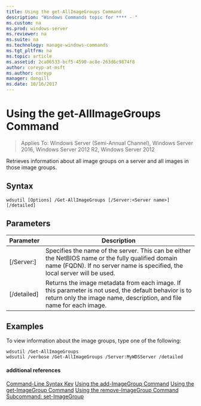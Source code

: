 ```yaml
---
title: Using the get-AllImageGroups Command
description: "Windows Commands topic for **** - "
ms.custom: na
ms.prod: windows-server
ms.reviewer: na
ms.suite: na
ms.technology: manage-windows-commands
ms.tgt_pltfrm: na
ms.topic: article
ms.assetid: 2ca06533-bcf5-4590-ac8e-263d6c9874f8
author: coreyp-at-msft
ms.author: coreyp
manager: dongill
ms.date: 10/16/2017
---
```

# Using the get-AllImageGroups Command

>Applies To: Windows Server (Semi-Annual Channel), Windows Server 2016, Windows Server 2012 R2, Windows Server 2012

Retrieves information about all image groups on a server and all images in those image groups.
## Syntax
```
wdsutil [Options] /Get-AllImageGroups [/Server:<Server name>] [/detailed]
```
## Parameters
|Parameter|Description|
|-------|--------|
|[/Server:<Server name>]|Specifies the name of the server. This can be either the NetBIOS name or the fully qualified domain name (FQDN). If no server name is specified, the local server will be used.|
|[/detailed]|Returns the image metadata from each image. If this parameter is not used, the default behavior is to return only the image name, description, and file name for each image.|
## <a name="BKMK_examples"></a>Examples
To view information about the image groups, type one of the following:
```
wdsutil /Get-AllImageGroups
wdsutil /verbose /Get-AllImageGroups /Server:MyWDSServer /detailed
```
#### additional references
[Command-Line Syntax Key](command-line-syntax-key.md)
[Using the add-ImageGroup Command](using-the-add-imagegroup-command.md)
[Using the get-ImageGroup Command](using-the-get-imagegroup-command.md)
[Using the remove-ImageGroup Command](using-the-remove-imagegroup-command.md)
[Subcommand: set-ImageGroup](subcommand-set-imagegroup.md)
